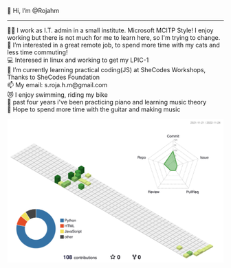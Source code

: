  👋 Hi, I’m @Rojahm
 <hr />
 👩‍💻 I work as I.T. admin in a small institute. Microsoft MCITP Style! I enjoy working but there is not much for me to learn here, so I'm trying to change.
 <br />
 👀 I’m interested in a great remote job, to spend more time with my cats and less time commuting! 
 <br />
 💻 Interesed in linux and working to get my LPIC-1
 <br />
 🌱 I’m currently learning practical coding(JS) at SheCodes Workshops, Thanks to SheCodes Foundation
 <br />
 📫 My email: s.roja.h.m@gmail.com
 <br />
 😻 I enjoy swimming, riding my bike
 <br />
 🎹 past four years i've been practicing piano and learning music theory
 <br />
 🎸 Hope to spend more time with the guitar and making music
 <br /> 
 
![](./profile-3d-contrib/profile-green-animate.svg)

